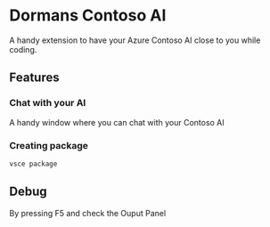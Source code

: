 # Dormans Contoso AI

A handy extension to have your Azure Contoso AI close to you while coding.

## Features

### Chat with your AI
A handy window where you can chat with your Contoso AI

### Creating package
```sh
vsce package
```

## Debug
By pressing F5 and check the Ouput Panel
